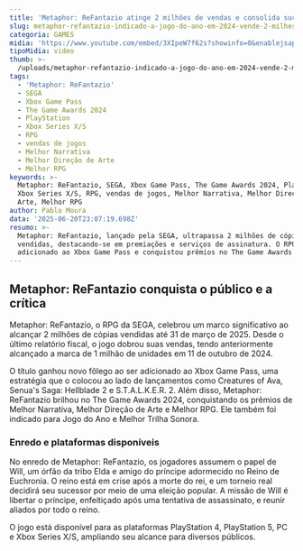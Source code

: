 ```yaml
---
title: 'Metaphor: ReFantazio atinge 2 milhões de vendas e consolida sucesso em 2025'
slug: metaphor-refantazio-indicado-a-jogo-do-ano-em-2024-vende-2-milhes-de-cpias
categoria: GAMES
midia: 'https://www.youtube.com/embed/3XIpeW7f62s?showinfo=0&enablejsapi=1'
tipoMidia: video
thumb: >-
  /uploads/metaphor-refantazio-indicado-a-jogo-do-ano-em-2024-vende-2-milhes-de-cpias-thumb.png
tags:
  - 'Metaphor: ReFantazio'
  - SEGA
  - Xbox Game Pass
  - The Game Awards 2024
  - PlayStation
  - Xbox Series X/S
  - RPG
  - vendas de jogos
  - Melhor Narrativa
  - Melhor Direção de Arte
  - Melhor RPG
keywords: >-
  Metaphor: ReFantazio, SEGA, Xbox Game Pass, The Game Awards 2024, PlayStation,
  Xbox Series X/S, RPG, vendas de jogos, Melhor Narrativa, Melhor Direção de
  Arte, Melhor RPG
author: Pablo Moura
data: '2025-06-20T23:07:19.698Z'
resumo: >-
  Metaphor: ReFantazio, lançado pela SEGA, ultrapassa 2 milhões de cópias
  vendidas, destacando-se em premiações e serviços de assinatura. O RPG foi
  adicionado ao Xbox Game Pass e conquistou prêmios no The Game Awards 2024.
---
```


## Metaphor: ReFantazio conquista o público e a crítica

Metaphor: ReFantazio, o RPG da SEGA, celebrou um marco significativo ao alcançar 2 milhões de cópias vendidas até 31 de março de 2025. Desde o último relatório fiscal, o jogo dobrou suas vendas, tendo anteriormente alcançado a marca de 1 milhão de unidades em 11 de outubro de 2024.

O título ganhou novo fôlego ao ser adicionado ao Xbox Game Pass, uma estratégia que o colocou ao lado de lançamentos como Creatures of Ava, Senua's Saga: Hellblade 2 e S.T.A.L.K.E.R. 2. Além disso, Metaphor: ReFantazio brilhou no The Game Awards 2024, conquistando os prêmios de Melhor Narrativa, Melhor Direção de Arte e Melhor RPG. Ele também foi indicado para Jogo do Ano e Melhor Trilha Sonora.

### Enredo e plataformas disponíveis

No enredo de Metaphor: ReFantazio, os jogadores assumem o papel de Will, um órfão da tribo Elda e amigo do príncipe adormecido no Reino de Euchronia. O reino está em crise após a morte do rei, e um torneio real decidirá seu sucessor por meio de uma eleição popular. A missão de Will é libertar o príncipe, enfeitiçado após uma tentativa de assassinato, e reunir aliados por todo o reino.

O jogo está disponível para as plataformas PlayStation 4, PlayStation 5, PC e Xbox Series X/S, ampliando seu alcance para diversos públicos.
